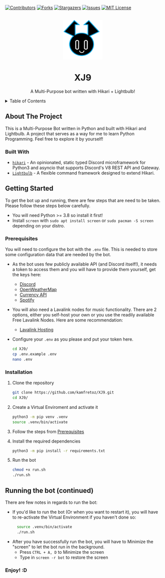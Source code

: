 <div id="top"></div>
<!--
*** Thanks for checking out the Best-README-Template. If you have a suggestion
*** that would make this better, please fork the repo and create a pull request
*** or simply open an issue with the tag "enhancement".
*** Don't forget to give the project a star!
*** Thanks again! Now go create something AMAZING! :D
-->



<!-- PROJECT SHIELDS -->
<!--
*** I'm using markdown "reference style" links for readability.
*** Reference links are enclosed in brackets [ ] instead of parentheses ( ).
*** See the bottom of this document for the declaration of the reference variables
*** for contributors-url, forks-url, etc. This is an optional, concise syntax you may use.
*** https://www.markdownguide.org/basic-syntax/#reference-style-links
-->
[![Contributors][contributors-shield]][contributors-url]
[![Forks][forks-shield]][forks-url]
[![Stargazers][stars-shield]][stars-url]
[![Issues][issues-shield]][issues-url]
[![MIT License][license-shield]][license-url]



<!-- PROJECT LOGO -->
<br />
<div align="center">
  <a href="https://github.com/kamfretoz/XJ9">
    <img src="images/logo.svg" alt="Logo" width="128" height="128">
  </a>

<h1 align="center">XJ9</h1>

  <p align="center">
    A Multi-Purpose bot written with Hikari + Lightbulb!
  </p>
</div>



<!-- TABLE OF CONTENTS -->
<details>
  <summary>Table of Contents</summary>
  <ol>
    <li>
      <a href="#about-the-project">About The Project</a>
      <ul>
        <li><a href="#built-with">Built With</a></li>
      </ul>
    </li>
    <li>
      <a href="#getting-started">Getting Started</a>
      <ul>
        <li><a href="#prerequisites">Prerequisites</a></li>
        <li><a href="#installation">Installation</a></li>
      </ul>
    </li>
    <li><a href="#usage">Running The Bot</a></li>
  </ol>
</details>



<!-- ABOUT THE PROJECT -->
## About The Project
<p>
This is a Multi-Purpose Bot written in Python and built with Hikari and Lightbulb. 
A project that serves as a way for me to learn Python Programming.
Feel free to explore it by yourself!
</p>



### Built With

* [`hikari`](https://github.com/hikari-py/hikari) - An opinionated, static typed Discord microframework for Python3 and asyncio that supports Discord's V8 REST API and Gateway.
* [`Lightbulb`](https://github.com/tandemdude/hikari-lightbulb/) - A flexible command framework designed to extend Hikari.




<!-- GETTING STARTED -->
## Getting Started

To get the bot up and running, there are few steps that are need to be taken. Please follow these steps below carefully.

* You will need Python >= 3.8  so install it first!
* Install `screen` with `sudo apt install screen` or `sudo pacman -S screen` depending on your distro.

### Prerequisites

You will need to configure the bot with the `.env` file. This is needed to store some configuration data that are needed by the bot.

* As the bot uses few publicly available API (and Discord itself!), it needs a token to access them and you will have to provide them yourself, get the keys here:
  * [Discord](https://discord.com/developers/applications)
  * [OpenWeatherMap](https://openweathermap.org/api)
  * [Currency API](https://currency.getgeoapi.com/)
  * [Spotify](https://developer.spotify.com/dashboard/)

* You will also need a Lavalink nodes for music functionality. There are 2 options, either you self-host your own or you use the readily available Free Lavalink Nodes. Here are some recommendation:
  * [Lavalink Hosting](https://lavalink.darrennathanael.com/)

* Configure your `.env` as you please and put your token here.

  ```sh
  cd XJ9/
  cp .env.example .env
  nano .env
  ```

### Installation

1. Clone the repository
   ```sh
   git clone https://github.com/kamfretoz/XJ9.git
   cd XJ9/
   ```

2. Create a Virtual Enviroment and activate it
    ```sh
    python3 -m pip venv .venv
    source .venv/bin/activate
    ```

3. Follow the steps from <a href="#prerequisites">Prerequisites</a>

4. Install the required dependencies
   ```sh
   python3 -m pip install -r requirements.txt
   ```

5. Run the bot 
   ```sh
   chmod +x run.sh
   ./run.sh
   ```


<!-- USAGE EXAMPLES -->
## Running the bot (continued)

There are few notes in regards to run the bot:
* If you'd like to run the bot (Or when you want to restart it), you will have to re-activate the Virtual Environment if you haven't done so:
  ```sh
    source .venv/bin/activate
    ./run.sh
  ```
* After you have successfully run the bot, you will have to Minimize the "screen" to let the bot run in the background.
    * Press `CTRL + A, D` to Minimize the screen
    * Type in `screen -r bot` to restore the screen

### Enjoy! :D

<!-- MARKDOWN LINKS & IMAGES -->
<!-- https://www.markdownguide.org/basic-syntax/#reference-style-links -->
[contributors-shield]: https://img.shields.io/github/contributors/kamfretoz/XJ9.svg?style=for-the-badge
[contributors-url]: https://github.com/kamfretoz/XJ9/graphs/contributors
[forks-shield]: https://img.shields.io/github/forks/kamfretoz/XJ9.svg?style=for-the-badge
[forks-url]: https://github.com/kamfretoz/XJ9/network/members
[stars-shield]: https://img.shields.io/github/stars/kamfretoz/XJ9.svg?style=for-the-badge
[stars-url]: https://github.com/kamfretoz/XJ9/stargazers
[issues-shield]: https://img.shields.io/github/issues/kamfretoz/XJ9.svg?style=for-the-badge
[issues-url]: https://github.com/kamfretoz/XJ9/issues
[license-shield]: https://img.shields.io/github/license/kamfretoz/XJ9.svg?style=for-the-badge
[license-url]: https://github.com/kamfretoz/XJ9/blob/master/LICENSE
[product-screenshot]: images/screenshot.png
